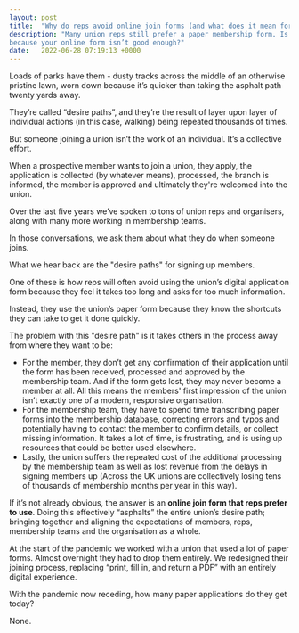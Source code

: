 ```yaml
---
layout: post
title:  "Why do reps avoid online join forms (and what does it mean for a union)?"
description: "Many union reps still prefer a paper membership form. Is it
because your online form isn’t good enough?"
date:   2022-06-28 07:19:13 +0000
---
```


Loads of parks have them - dusty tracks across the middle of an otherwise pristine lawn, worn down because it’s quicker than taking the asphalt path twenty yards away.

They’re called “desire paths”, and they’re the result of layer upon layer of individual actions (in this case, walking) being repeated thousands of times.

But someone joining a union isn’t the work of an individual. It’s a collective effort.

When a prospective member wants to join a union, they apply, the application is collected (by whatever means), processed, the branch is informed, the member is approved and ultimately they're welcomed into the union.

Over the last five years we’ve spoken to tons of union reps and organisers, along with many more working in membership teams.

In those conversations, we ask them about what they do when someone joins.

What we hear back are the "desire paths" for signing up members.

One of these is how reps will often avoid using the union’s digital application form because they feel it takes too long and asks for too much information.

Instead, they use the union’s paper form because they know the shortcuts they can take to get it done quickly.

The problem with this "desire path" is it takes others in the process away from where they want to be:

- For the member, they don’t get any confirmation of their application until the form has been received, processed and approved by the membership team. And if the form gets lost, they may never become a member at all. All this means the members' first impression of the union isn’t exactly one of a modern, responsive organisation.
- For the membership team, they have to spend time transcribing paper forms into the membership database, correcting errors and typos and potentially having to contact the member to confirm details, or collect missing information. It takes a lot of time, is frustrating, and is using up resources that could be better used elsewhere.
- Lastly, the union suffers the repeated cost of the additional processing by the membership team as well as lost revenue from the delays in signing members up (Across the UK unions are collectively losing tens of thousands of membership months per year in this way).

If it’s not already obvious, the answer is an **online join form that reps prefer to use**. Doing this effectively “asphalts” the entire union’s desire path; bringing together and aligning the expectations of members, reps, membership teams and the organisation as a whole.

At the start of the pandemic we worked with a union that used a lot of paper forms. Almost overnight they had to drop them entirely. We redesigned their joining process, replacing “print, fill in, and return a PDF” with an entirely digital experience.

With the pandemic now receding, how many paper applications do they get today?

None.
